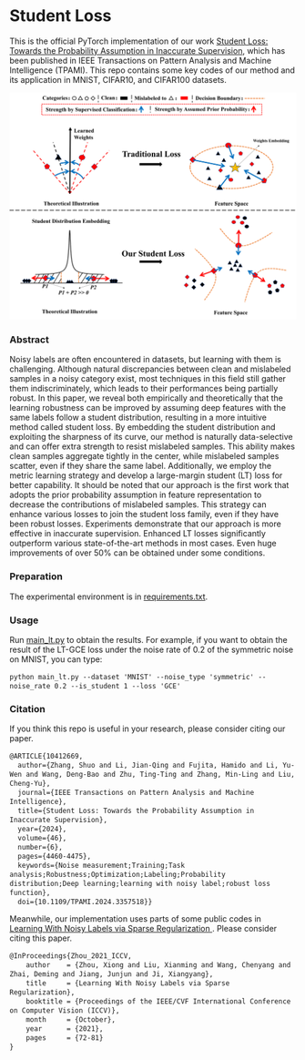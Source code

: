 # Student Loss
This is the official PyTorch implementation of our work [Student Loss: Towards the Probability Assumption in Inaccurate Supervision](https://ieeexplore.ieee.org/abstract/document/10412669), which has been published in IEEE Transactions on Pattern Analysis and Machine Intelligence (TPAMI). This repo contains some key codes of our method and its application in MNIST, CIFAR10, and CIFAR100 datasets.<br>
<div align=center>
<img width="800" src="https://github.com/Zhangshuojackpot/Student-Loss/blob/main/introduction.png"/>
</div>

### Abstract
Noisy labels are often encountered in datasets, but learning with them is challenging. Although natural discrepancies between clean and mislabeled samples in a noisy category exist, most techniques in this field still gather them indiscriminately, which leads to their performances being partially robust. In this paper, we reveal both empirically and theoretically that the learning robustness can be improved by assuming deep features with the same labels follow a student distribution, resulting in a more intuitive method called student loss. By embedding the student distribution and exploiting the sharpness of its curve, our method is naturally data-selective and can offer extra strength to resist mislabeled samples. This ability makes clean samples aggregate tightly in the center, while mislabeled samples scatter, even if they share the same label. Additionally, we employ the metric learning strategy and develop a large-margin student (LT) loss for better capability. It should be noted that our approach is the first work that adopts the prior probability assumption in feature representation to decrease the contributions of mislabeled samples. This strategy can enhance various losses to join the student loss family, even if they have been robust losses. Experiments demonstrate that our approach is more effective in inaccurate supervision. Enhanced LT losses significantly outperform various state-of-the-art methods in most cases. Even huge improvements of over 50% can be obtained under some conditions.

### Preparation
The experimental environment is in [requirements.txt](https://github.com/Zhangshuojackpot/Student-Loss/blob/main/requirements.txt).<br>

### Usage
Run [main_lt.py](https://github.com/Zhangshuojackpot/Student-Loss/blob/main/codes_upload_real/main_lt.py) to obtain the results. For example, if you want to obtain the result of the LT-GCE loss under the noise rate of 0.2 of the symmetric noise on MNIST, you can type:<br>
```
python main_lt.py --dataset 'MNIST' --noise_type 'symmetric' --noise_rate 0.2 --is_student 1 --loss 'GCE'
```

### Citation
If you think this repo is useful in your research, please consider citing our paper.
```
@ARTICLE{10412669,
  author={Zhang, Shuo and Li, Jian-Qing and Fujita, Hamido and Li, Yu-Wen and Wang, Deng-Bao and Zhu, Ting-Ting and Zhang, Min-Ling and Liu, Cheng-Yu},
  journal={IEEE Transactions on Pattern Analysis and Machine Intelligence}, 
  title={Student Loss: Towards the Probability Assumption in Inaccurate Supervision}, 
  year={2024},
  volume={46},
  number={6},
  pages={4460-4475},
  keywords={Noise measurement;Training;Task analysis;Robustness;Optimization;Labeling;Probability distribution;Deep learning;learning with noisy label;robust loss function},
  doi={10.1109/TPAMI.2024.3357518}}

```
Meanwhile, our implementation uses parts of some public codes in [Learning With Noisy Labels via Sparse Regularization
](https://openaccess.thecvf.com/content/ICCV2021/html/Zhou_Learning_With_Noisy_Labels_via_Sparse_Regularization_ICCV_2021_paper.html). Please consider citing this paper.
```
@InProceedings{Zhou_2021_ICCV,
    author    = {Zhou, Xiong and Liu, Xianming and Wang, Chenyang and Zhai, Deming and Jiang, Junjun and Ji, Xiangyang},
    title     = {Learning With Noisy Labels via Sparse Regularization},
    booktitle = {Proceedings of the IEEE/CVF International Conference on Computer Vision (ICCV)},
    month     = {October},
    year      = {2021},
    pages     = {72-81}
}
```
